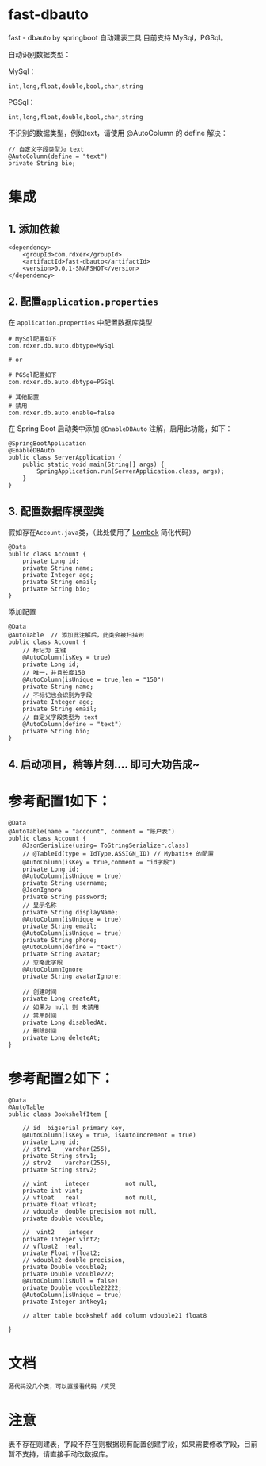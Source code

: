 # fast-dbauto
fast - dbauto by springboot
自动建表工具
目前支持 MySql，PGSql。

自动识别数据类型：
    
MySql：

    int,long,float,double,bool,char,string

PGSql：

    int,long,float,double,bool,char,string

不识别的数据类型，例如text，请使用 @AutoColumn 的 define 解决：
    
    // 自定义字段类型为 text
    @AutoColumn(define = "text")
    private String bio;

# 集成
## 1. 添加依赖

    <dependency>
        <groupId>com.rdxer</groupId>
        <artifactId>fast-dbauto</artifactId>
        <version>0.0.1-SNAPSHOT</version>
    </dependency>

## 2. 配置`application.properties`
在 `application.properties` 中配置数据库类型
    
    # MySql配置如下
    com.rdxer.db.auto.dbtype=MySql
    
    # or

    # PGSql配置如下
    com.rdxer.db.auto.dbtype=PGSql

    # 其他配置 
    # 禁用
    com.rdxer.db.auto.enable=false

在 Spring Boot 启动类中添加 `@EnableDBAuto` 注解，启用此功能，如下：
    
    @SpringBootApplication
    @EnableDBAuto
    public class ServerApplication {
        public static void main(String[] args) {
            SpringApplication.run(ServerApplication.class, args);
        }
    }

## 3. 配置数据库模型类
假如存在`Account.java`类，（此处使用了 [Lombok](https://www.projectlombok.org/)  简化代码）

    @Data
    public class Account {
        private Long id;
        private String name;
        private Integer age;
        private String email;
        private String bio;
    }

添加配置

    @Data
    @AutoTable  // 添加此注解后，此类会被扫描到
    public class Account {
        // 标记为 主键
        @AutoColumn(isKey = true)
        private Long id;
        // 唯一，并且长度150
        @AutoColumn(isUnique = true,len = "150")
        private String name;
        // 不标记也会识别为字段
        private Integer age;
        private String email;
        // 自定义字段类型为 text
        @AutoColumn(define = "text")
        private String bio;
    }

## 4. 启动项目，稍等片刻.... 即可大功告成~ 


# 参考配置1如下： 
 
    @Data
    @AutoTable(name = "account", comment = "账户表")
    public class Account {
        @JsonSerialize(using= ToStringSerializer.class)
        // @TableId(type = IdType.ASSIGN_ID) // Mybatis+ 的配置
        @AutoColumn(isKey = true,comment = "id字段")
        private Long id;
        @AutoColumn(isUnique = true)
        private String username;
        @JsonIgnore
        private String password;
        // 显示名称
        private String displayName;
        @AutoColumn(isUnique = true)
        private String email;
        @AutoColumn(isUnique = true)
        private String phone;
        @AutoColumn(define = "text")
        private String avatar;
        // 忽略此字段
        @AutoColumnIgnore
        private String avatarIgnore;
        
        // 创建时间
        private Long createAt;
        // 如果为 null 则 未禁用
        // 禁用时间
        private Long disabledAt;
        // 删除时间
        private Long deleteAt;
    }

# 参考配置2如下： 

    @Data
    @AutoTable
    public class BookshelfItem {
    
        // id  bigserial primary key,
        @AutoColumn(isKey = true, isAutoIncrement = true)
        private Long id;
        // strv1    varchar(255),
        private String strv1;
        // strv2    varchar(255),
        private String strv2;
    
        // vint     integer          not null,
        private int vint;
        // vfloat   real             not null,
        private float vfloat;
        // vdouble  double precision not null,
        private double vdouble;
    
        //  vint2    integer
        private Integer vint2;
        // vfloat2  real,
        private Float vfloat2;
        // vdouble2 double precision,
        private Double vdouble2;
        private Double vdouble222;
        @AutoColumn(isNull = false)
        private Double vdouble22222;
        @AutoColumn(isUnique = true)
        private Integer intkey1;
    
        // alter table bookshelf add column vdouble21 float8

    }

# 文档

    源代码没几个类，可以直接看代码 /笑哭

# 注意
表不存在则建表，字段不存在则根据现有配置创建字段，如果需要修改字段，目前暂不支持，请直接手动改数据库。
